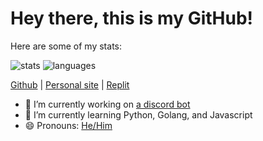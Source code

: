 # Hey there, this is my GitHub!

Here are some of my stats:  
  
![stats](https://github-readme-stats.vercel.app/api?username=cgdisgood&theme=dark)
![languages](https://github-readme-stats.vercel.app/api/top-langs/?username=cgdisgood&layout=compact&theme=dark)

[Github](https://github.com/cgdisgood "lol youre already here") | [Personal site](https://cgd.pw/ "🚧 Under construction 🚧") | [Replit](https://repl.it/@cgdisgood)



- 🔭 I’m currently working on [a discord bot](https://mee9.dev "👾 My Discord bot")
- 🌱 I’m currently learning Python, Golang, and Javascript
- 😄 Pronouns: [He/Him](https://pronoun.is/he "My pronouns")
